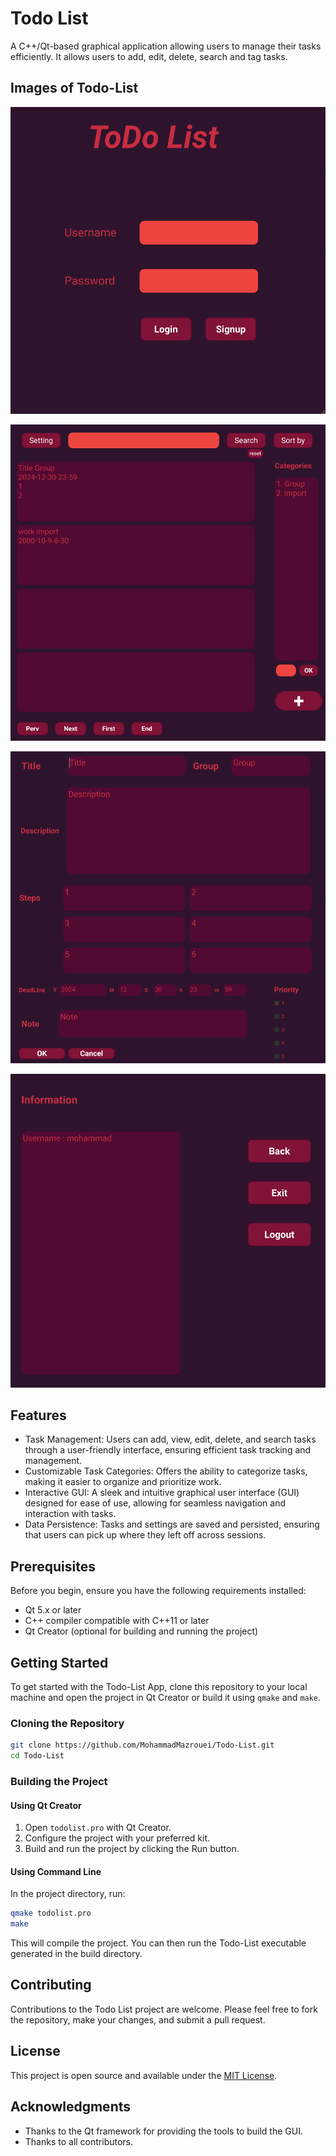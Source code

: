 
# Todo List

A C++/Qt-based graphical application allowing users to manage their tasks efficiently. It allows users to add, edit, delete, search and tag tasks.

## Images of Todo-List

![Main Window](/images/main_window.png)

![Todo List](/images/todo_list.png)

![Add & Edit](/images/add_edit.png)

![Setting](/images/setting.png)

## Features

- Task Management: Users can add, view, edit, delete, and search tasks through a user-friendly interface, ensuring efficient task tracking and management.
- Customizable Task Categories: Offers the ability to categorize tasks, making it easier to organize and prioritize work.
- Interactive GUI: A sleek and intuitive graphical user interface (GUI) designed for ease of use, allowing for seamless navigation and interaction with tasks.
- Data Persistence: Tasks and settings are saved and persisted, ensuring that users can pick up where they left off across sessions.

## Prerequisites

Before you begin, ensure you have the following requirements installed:
- Qt 5.x or later
- C++ compiler compatible with C++11 or later
- Qt Creator (optional for building and running the project)

## Getting Started

To get started with the Todo-List App, clone this repository to your local machine and open the project in Qt Creator or build it using `qmake` and `make`.

### Cloning the Repository

```bash
git clone https://github.com/MohammadMazrouei/Todo-List.git
cd Todo-List
```

### Building the Project

#### Using Qt Creator
1. Open `todolist.pro` with Qt Creator.
2. Configure the project with your preferred kit.
3. Build and run the project by clicking the Run button.

#### Using Command Line
In the project directory, run:

```bash
qmake todolist.pro
make
```

This will compile the project. You can then run the Todo-List executable generated in the build directory.

## Contributing

Contributions to the Todo List project are welcome. Please feel free to fork the repository, make your changes, and submit a pull request.

## License

This project is open source and available under the [MIT License](LICENSE).

## Acknowledgments

- Thanks to the Qt framework for providing the tools to build the GUI.
- Thanks to all contributors.
